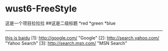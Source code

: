 # wust6-FreeStyle
这是一个项目拉拉拉
##这是二级标题
*red
*green
*blue
***
[this is baidu](https://www.baidu.com/)
  [1]: http://google.com/        "Google"
  [2]: http://search.yahoo.com/  "Yahoo Search"
  [3]: http://search.msn.com/    "MSN Search"
